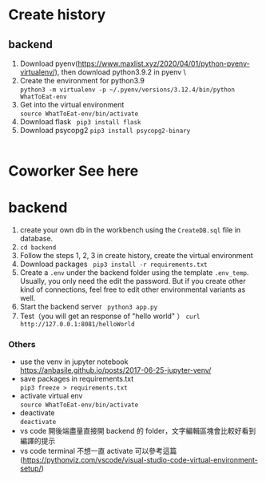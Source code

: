 # Create history

## backend

1. Download pyenv(https://www.maxlist.xyz/2020/04/01/python-pyenv-virtualenv/), then download python3.9.2 in pyenv \
2. Create the environment for python3.9 \
   `python3 -m virtualenv -p ~/.pyenv/versions/3.12.4/bin/python WhatToEat-env`
3. Get into the virtual environment \
   `source WhatToEat-env/bin/activate`
4. Download flask
   ` pip3 install flask`
5. Download psycopg2
   `pip3 install psycopg2-binary`
   <br>
   <br>

# Coworker See here

# backend

1. create your own db in the workbench using the `CreateDB.sql` file in database.
1. `cd backend`
1. Follow the steps 1, 2, 3 in create history, create the virtual environment
1. Download packages
   ` pip3 install -r requirements.txt`
1. Create a `.env` under the backend folder using the template `.env_temp`. Usually, you only need the edit the password. But if you create other kind of connections, feel free to edit other environmental variants as well.
1. Start the backend server
   ` python3 app.py`
1. Test（you will get an response of "hello world" ）
   `curl http://127.0.0.1:8081/helloWorld`

### Others

- use the venv in jupyter notebook \
   https://anbasile.github.io/posts/2017-06-25-jupyter-venv/
- save packages in requirements.txt \
   `pip3 freeze > requirements.txt `
- activate virtual env \
   `source WhatToEat-env/bin/activate`
- deactivate \
   `deactivate`
- vs code 開後端盡量直接開 backend 的 folder，文字編輯區塊會比較好看到編譯的提示
- vs code terminal 不想一直 activate 可以參考這篇 (https://pythonviz.com/vscode/visual-studio-code-virtual-environment-setup/)
